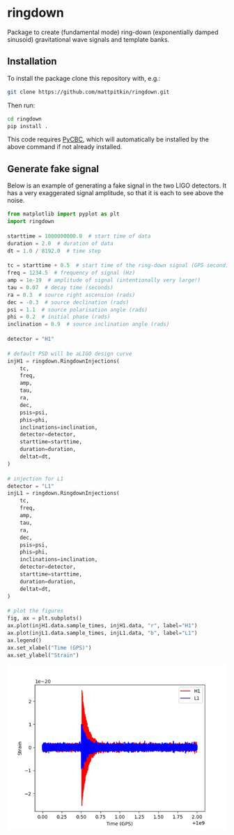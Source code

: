 # ringdown

Package to create (fundamental mode) ring-down (exponentially damped sinusoid) gravitational
wave signals and template banks.

## Installation

To install the package clone this repository with, e.g.:

```bash
git clone https://github.com/mattpitkin/ringdown.git
```

Then run:

```bash
cd ringdown
pip install .
```

This code requires [PyCBC](https://pycbc.org/), which will automatically be installed by the above
command if not already installed.

## Generate fake signal

Below is an example of generating a fake signal in the two LIGO detectors. It has a very
exaggerated signal amplitude, so that it is each to see above the noise.

```python
from matplotlib import pyplot as plt
import ringdown

starttime = 1000000000.0  # start time of data
duration = 2.0  # duration of data
dt = 1.0 / 8192.0  # time step

tc = starttime + 0.5  # start time of the ring-down signal (GPS second)
freq = 1234.5  # frequency of signal (Hz)
amp = 1e-19  # amplitude of signal (intentionally very large!)
tau = 0.07  # decay time (seconds)
ra = 0.3  # source right ascension (rads)
dec = -0.3  # source declination (rads)
psi = 1.1  # source polarisation angle (rads)
phi = 0.2  # initial phase (rads)
inclination = 0.9  # source inclination angle (rads)

detector = "H1"

# default PSD will be aLIGO design curve
injH1 = ringdown.RingdownInjections(
    tc,
    freq,
    amp,
    tau,
    ra,
    dec,
    psis=psi,
    phis=phi,
    inclinations=inclination,
    detector=detector,
    starttime=starttime,
    duration=duration,
    deltat=dt,
)

# injection for L1
detector = "L1"
injL1 = ringdown.RingdownInjections(
    tc,
    freq,
    amp,
    tau,
    ra,
    dec,
    psis=psi,
    phis=phi,
    inclinations=inclination,
    detector=detector,
    starttime=starttime,
    duration=duration,
    deltat=dt,
)

# plot the figures
fig, ax = plt.subplots()
ax.plot(injH1.data.sample_times, injH1.data, "r", label="H1")
ax.plot(injL1.data.sample_times, injL1.data, "b", label="L1")
ax.legend()
ax.set_xlabel("Time (GPS)")
ax.set_ylabel("Strain")
```

![An injected signal](injection.png)
